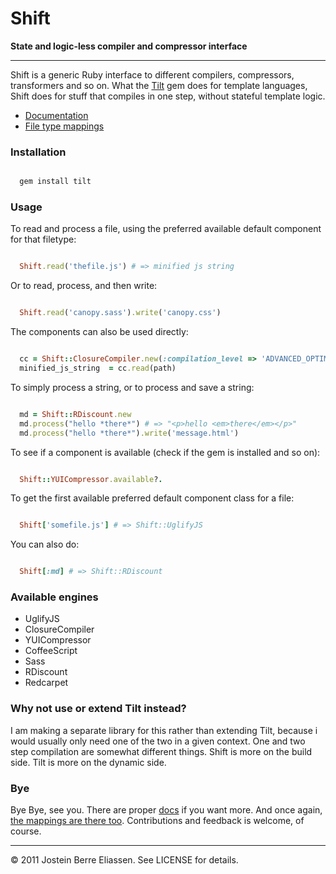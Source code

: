 
Shift
=====

**State and logic-less compiler and compressor interface**

---

Shift is a generic Ruby interface to different compilers, compressors, transformers and so on. What the [Tilt](https://github.com/rtomayko/tilt) gem does for template languages, Shift does for stuff that compiles in one step, without stateful template logic.

* [Documentation](http://rubydoc.info/github/jbe/shift/master/frames)
* [File type mappings](http://rubydoc.info/github/jbe/shift/master/Shift)

### Installation

```bash

  gem install tilt

```

### Usage

To read and process a file, using the preferred available default component for that filetype:

```ruby

  Shift.read('thefile.js') # => minified js string

```

Or to read, process, and then write:

```ruby

  Shift.read('canopy.sass').write('canopy.css')

```

The components can also be used directly:

```ruby

  cc = Shift::ClosureCompiler.new(:compilation_level => 'ADVANCED_OPTIMIZATIONS')
  minified_js_string  = cc.read(path)

```

To simply process a string, or to process and save a string:

```ruby

  md = Shift::RDiscount.new
  md.process("hello *there*") # => "<p>hello <em>there</em></p>"
  md.process("hello *there*").write('message.html')

```
To see if a component is available (check if the gem is installed and so on):

```ruby

  Shift::YUICompressor.available?.

```

To get the first available preferred default component class for a file:

```ruby

  Shift['somefile.js'] # => Shift::UglifyJS

```

You can also do:

```ruby

  Shift[:md] # => Shift::RDiscount

```

### Available engines

* UglifyJS
* ClosureCompiler
* YUICompressor
* CoffeeScript
* Sass
* RDiscount
* Redcarpet


### Why not use or extend Tilt instead?

I am making a separate library for this rather than extending Tilt, because i would usually only need one of the two in a given context. One and two step compilation are somewhat different things. Shift is more on the build side. Tilt is more on the dynamic side.

### Bye

Bye Bye, see you. There are proper [docs](http://rubydoc.info/github/jbe/shift/master/frames) if you want more. And once again, [the mappings are there too](http://rubydoc.info/github/jbe/shift/master/Shift). Contributions and feedback is welcome, of course.

---

© 2011 Jostein Berre Eliassen. See LICENSE for details.

